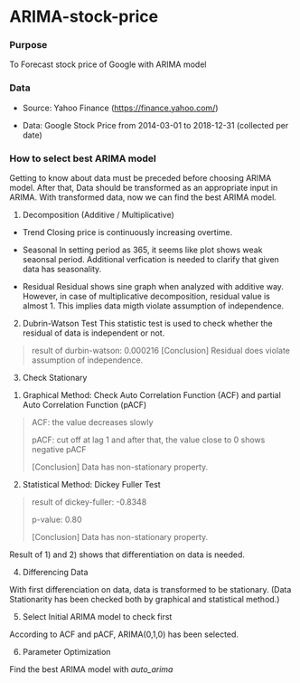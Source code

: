 # ARIMA-stock-price

### Purpose
To Forecast stock price of Google with ARIMA model


### Data

* Source: Yahoo Finance (https://finance.yahoo.com/)

* Data: Google Stock Price from 2014-03-01 to 2018-12-31 (collected per date)


### How to select best ARIMA model

Getting to know about data must be preceded before choosing ARIMA model.
After that, Data should be transformed as an appropriate input in ARIMA. 
With transformed data, now we can find the best ARIMA model.


1. Decomposition (Additive / Multiplicative)

- Trend
Closing price is continuously increasing overtime. 


- Seasonal
In setting period as 365, it seems like plot shows weak seaonsal period. Additional verfication is needed to clarify that given data has seasonality. 

- Residual
Residual shows sine graph when analyzed with additive way. However, in case of multiplicative decomposition, residual value is almost 1. This implies data migth violate assumption of independence. 


2. Dubrin-Watson Test
This statistic test is used to check whether the residual of data is independent or not.

> result of durbin-watson: 0.000216
> [Conclusion] Residual does violate assumption of independence.

3. Check Stationary

1) Graphical Method: Check Auto Correlation Function (ACF) and partial Auto Correlation Function (pACF) 

> ACF: the value decreases slowly
> 
> pACF: cut off at lag 1 and after that, the value close to 0 shows negative pACF
> 
> [Conclusion] Data has non-stationary property.


2) Statistical Method: Dickey Fuller Test

> result of dickey-fuller: -0.8348 
> 
> p-value: 0.80
> 
> [Conclusion] Data has non-stationary property.

Result of 1) and 2) shows that differentiation on data is needed.

4. Differencing Data

With first differenciation on data, data is transformed to be stationary.
(Data Stationarity has been checked both by graphical and statistical method.)

5. Select Initial ARIMA model to check first

According to ACF and pACF, ARIMA(0,1,0) has been selected.

6. Parameter Optimization

Find the best ARIMA model with *auto_arima*
